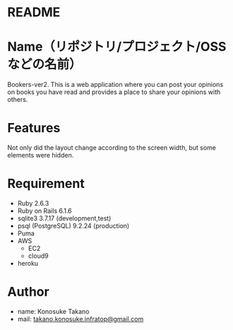 # README

# Name（リポジトリ/プロジェクト/OSSなどの名前）
Bookers-ver2.
This is a web application where you can post your opinions on books you have read and provides a place to share your opinions with others.

# Features

Not only did the layout change according to the screen width, but some elements were hidden.

# Requirement

* Ruby 2.6.3
* Ruby on Rails 6.1.6
* sqlite3 3.7.17 (development,test)
* psql (PostgreSQL) 9.2.24 (production)
* Puma
* AWS
  * EC2
  * cloud9
* heroku  

# Author

* name: Konosuke Takano
* mail: takano.konosuke.infratop@gmail.com
